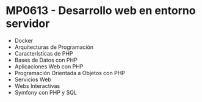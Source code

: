 <h1>MP0613 - Desarrollo web en entorno servidor</h1>
<ul>
  <li>Docker</li>
  <li>Arquitecturas de Programación</li>
  <li>Características de PHP</li>
  <li>Bases de Datos con PHP</li>
  <li>Aplicaciones Web con PHP</li>
  <li>Programación Orientada a Objetos con PHP</li>
  <li>Servicios Web</li>
  <li>Webs Interactivas</li>
  <li>Symfony con PHP y SQL</li>
</ul>
